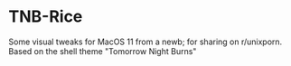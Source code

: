 # TNB-Rice
Some visual tweaks for MacOS 11 from a newb; for sharing on r/unixporn. Based on the shell theme "Tomorrow Night Burns"
